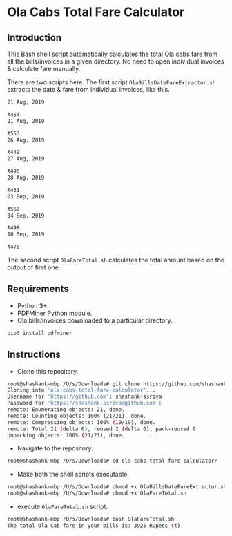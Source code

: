 # Ola Cabs Total Fare Calculator

## Introduction
This Bash shell script automatically calculates the total Ola cabs fare from all the bills/invoices in a given directory. No need to open individual invoices & calculate fare manually.

There are two scripts here. The first script ``OlaBillsDateFareExtractor.sh`` extracts the date & fare from individual invoices, like this.

```bash
21 Aug, 2019

₹454
21 Aug, 2019

₹553
26 Aug, 2019

₹449
27 Aug, 2019

₹495
28 Aug, 2019

₹431
03 Sep, 2019

₹567
04 Sep, 2019

₹498
10 Sep, 2019

₹478
```
The second script ``OlaFareTotal.sh`` calculates the total amount based on the output of first one.

## Requirements
* Python 3+.
* [PDFMiner](https://pypi.org/project/pdfminer/) Python module.
* Ola bills/invoices downloaded to a particular directory.

```bash
pip3 install pdfminer
```
## Instructions
* Clone this repository.

```bash
root@shashank-mbp /U/s/Downloads# git clone https://github.com/shashank-ssriva/ola-cabs-total-fare-calculator.git
Cloning into 'ola-cabs-total-fare-calculator'...
Username for 'https://github.com': shashank-ssriva
Password for 'https://shashank-ssriva@github.com':
remote: Enumerating objects: 21, done.
remote: Counting objects: 100% (21/21), done.
remote: Compressing objects: 100% (19/19), done.
remote: Total 21 (delta 6), reused 2 (delta 0), pack-reused 0
Unpacking objects: 100% (21/21), done.
```
* Navigate to the repository.

```bash
root@shashank-mbp /U/s/Downloads# cd ola-cabs-total-fare-calculator/
```
* Make both the shell scripts executable.

```bash
root@shashank-mbp /U/s/Downloads# chmod +x OlaBillsDateFareExtractor.sh
root@shashank-mbp /U/s/Downloads# chmod +x OlaFareTotal.sh
```

* execute ``OlaFareTotal.sh`` script.

```bash
root@shashank-mbp /U/s/Downloads# bash OlaFareTotal.sh
The total Ola Cab fare in your bills is: 3925 Rupees (₹).
```
